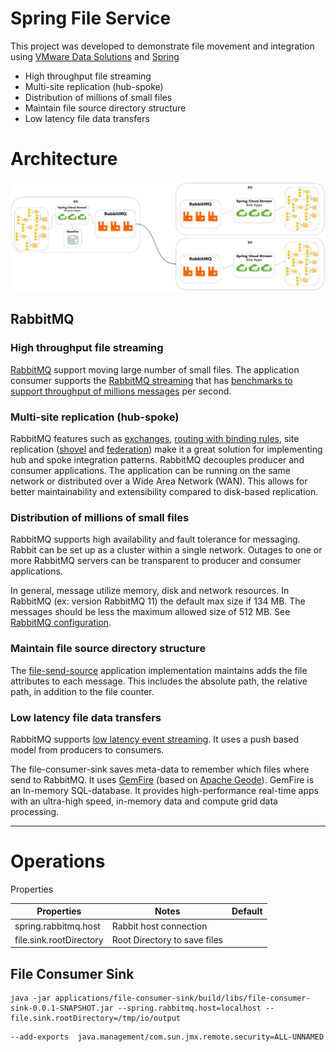 # Spring File Service


This project was developed to demonstrate file movement and integration
 using [VMware Data Solutions](https://www.vmware.com/solutions/data-solutions.html) and [Spring](https://spring.io/)

- High throughput file streaming
- Multi-site replication (hub-spoke) 
- Distribution of millions of small files
- Maintain file source directory structure 
- Low latency file data transfers


# Architecture

![architecture.png](docs/images/architecture.png)

## RabbitMQ

### High throughput file streaming

[RabbitMQ](https://www.rabbitmq.com/) support moving large number of small files.
The application consumer supports the [RabbitMQ streaming](https://www.rabbitmq.com/stream.html) that has [benchmarks to support throughput of millions messages](https://tanzu.vmware.com/content/blog/rabbitmq-event-streaming-broker) per second.

### Multi-site replication (hub-spoke)

RabbitMQ features such as [exchanges](https://www.rabbitmq.com/tutorials/amqp-concepts.html#exchanges), [routing with binding rules](https://www.rabbitmq.com/tutorials/tutorial-one-spring-amqp.html), site replication ([shovel](https://www.rabbitmq.com/shovel.html) and [federation](https://www.rabbitmq.com/federation.html)) make it a great solution for implementing hub and spoke integration patterns. RabbitMQ decouples producer and consumer applications. The application can be running on the same network or distributed over a Wide Area Network (WAN). This allows for better maintainability and extensibility compared to disk-based replication.

### Distribution of millions of small files

RabbitMQ supports high availability and fault tolerance for messaging.
Rabbit can be set up as a cluster within a single network. Outages to one or more RabbitMQ servers can be transparent to producer and consumer applications. 

In general, message utilize memory, disk and network resources. In RabbitMQ (ex: version RabbitMQ 11) the default max size if 134 MB. The messages should be less the maximum allowed size of 512 MB. See [RabbitMQ configuration](https://www.rabbitmq.com/configure.html). 

### Maintain file source directory structure

The [file-send-source](https://github.com/ggreen/spring-file-service/tree/main/applications/file-send-source) application  implementation maintains adds the file attributes to each message. This includes the absolute path, the relative path, in addition to the file counter.

### Low latency file data transfers

RabbitMQ supports [low latency event streaming](https://www.linkedin.com/learning/achieving-low-latency-data-with-edge-computing/rabbitmq?autoplay=true&resume=false).
It uses a push based model from producers to consumers.  

The file-consumer-sink saves meta-data to remember which files where send to RabbitMQ.
It uses [GemFire](https://www.vmware.com/products/gemfire.html) (based on [Apache Geode](https://www.linkedin.com/learning/achieving-low-latency-data-with-edge-computing/apache-geode?autoplay=true&resume=false)).
GemFire is an In-memory SQL-database. It provides high-performance real-time apps with an ultra-high speed, in-memory data and compute grid data processing.


-----

# Operations

Properties

| Properties               | Notes                          |  Default |
|--------------------------|--------------------------------|  -------------
| spring.rabbitmq.host     | Rabbit host connection         | |
| file.sink.rootDirectory  | Root Directory to save files   |  |




## File Consumer Sink


```shell
java -jar applications/file-consumer-sink/build/libs/file-consumer-sink-0.0.1-SNAPSHOT.jar --spring.rabbitmq.host=localhost --file.sink.rootDirectory=/tmp/io/output
```

```shell
--add-exports  java.management/com.sun.jmx.remote.security=ALL-UNNAMED
```
